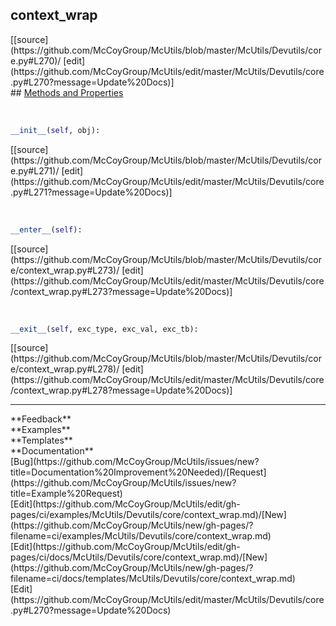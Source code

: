 ## <a id="McUtils.Devutils.core.context_wrap">context_wrap</a> 

<div class="docs-source-link" markdown="1">
[[source](https://github.com/McCoyGroup/McUtils/blob/master/McUtils/Devutils/core.py#L270)/
[edit](https://github.com/McCoyGroup/McUtils/edit/master/McUtils/Devutils/core.py#L270?message=Update%20Docs)]
</div>









<div class="collapsible-section">
 <div class="collapsible-section collapsible-section-header" markdown="1">
## <a class="collapse-link" data-toggle="collapse" href="#methods" markdown="1"> Methods and Properties</a> <a class="float-right" data-toggle="collapse" href="#methods"><i class="fa fa-chevron-down"></i></a>
 </div>
 <div class="collapsible-section collapsible-section-body collapse show" id="methods" markdown="1">
 
<a id="McUtils.Devutils.core.context_wrap.__init__" class="docs-object-method">&nbsp;</a> 
```python
__init__(self, obj): 
```
<div class="docs-source-link" markdown="1">
[[source](https://github.com/McCoyGroup/McUtils/blob/master/McUtils/Devutils/core.py#L271)/
[edit](https://github.com/McCoyGroup/McUtils/edit/master/McUtils/Devutils/core.py#L271?message=Update%20Docs)]
</div>


<a id="McUtils.Devutils.core.context_wrap.__enter__" class="docs-object-method">&nbsp;</a> 
```python
__enter__(self): 
```
<div class="docs-source-link" markdown="1">
[[source](https://github.com/McCoyGroup/McUtils/blob/master/McUtils/Devutils/core/context_wrap.py#L273)/
[edit](https://github.com/McCoyGroup/McUtils/edit/master/McUtils/Devutils/core/context_wrap.py#L273?message=Update%20Docs)]
</div>


<a id="McUtils.Devutils.core.context_wrap.__exit__" class="docs-object-method">&nbsp;</a> 
```python
__exit__(self, exc_type, exc_val, exc_tb): 
```
<div class="docs-source-link" markdown="1">
[[source](https://github.com/McCoyGroup/McUtils/blob/master/McUtils/Devutils/core/context_wrap.py#L278)/
[edit](https://github.com/McCoyGroup/McUtils/edit/master/McUtils/Devutils/core/context_wrap.py#L278?message=Update%20Docs)]
</div>
 </div>
</div>












---


<div markdown="1" class="text-secondary">
<div class="container">
  <div class="row">
   <div class="col" markdown="1">
**Feedback**   
</div>
   <div class="col" markdown="1">
**Examples**   
</div>
   <div class="col" markdown="1">
**Templates**   
</div>
   <div class="col" markdown="1">
**Documentation**   
</div>
   <div class="col" markdown="1">
   
</div>
   <div class="col" markdown="1">
   
</div>
   <div class="col" markdown="1">
   
</div>
</div>
  <div class="row">
   <div class="col" markdown="1">
[Bug](https://github.com/McCoyGroup/McUtils/issues/new?title=Documentation%20Improvement%20Needed)/[Request](https://github.com/McCoyGroup/McUtils/issues/new?title=Example%20Request)   
</div>
   <div class="col" markdown="1">
[Edit](https://github.com/McCoyGroup/McUtils/edit/gh-pages/ci/examples/McUtils/Devutils/core/context_wrap.md)/[New](https://github.com/McCoyGroup/McUtils/new/gh-pages/?filename=ci/examples/McUtils/Devutils/core/context_wrap.md)   
</div>
   <div class="col" markdown="1">
[Edit](https://github.com/McCoyGroup/McUtils/edit/gh-pages/ci/docs/McUtils/Devutils/core/context_wrap.md)/[New](https://github.com/McCoyGroup/McUtils/new/gh-pages/?filename=ci/docs/templates/McUtils/Devutils/core/context_wrap.md)   
</div>
   <div class="col" markdown="1">
[Edit](https://github.com/McCoyGroup/McUtils/edit/master/McUtils/Devutils/core.py#L270?message=Update%20Docs)   
</div>
   <div class="col" markdown="1">
   
</div>
   <div class="col" markdown="1">
   
</div>
   <div class="col" markdown="1">
   
</div>
</div>
</div>
</div>